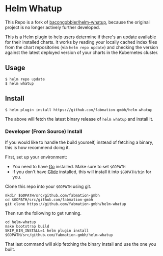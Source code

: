 # Helm Whatup

This Repo is a fork of [bacongobbler/helm-whatup][], because the original project is no longer actively further developed.

This is a Helm plugin to help users determine if there's an update available for their installed charts.
It works by reading your locally cached index files from the chart repositories (via `helm repo update`) and checking
the version against the latest deployed version of your charts in the Kubernetes cluster.


## Usage

```
$ helm repo update
$ helm whatup
```


## Install

```
$ helm plugin install https://github.com/fabmation-gmbh/helm-whatup
```

The above will fetch the latest binary release of `helm whatup` and install it.


### Developer (From Source) Install

If you would like to handle the build yourself, instead of fetching a binary, this is how recommend doing it.

First, set up your environment:

- You need to have [Go](http://golang.org) installed. Make sure to set `$GOPATH`
- If you don't have [Glide](http://glide.sh) installed, this will install it into `$GOPATH/bin` for you.

Clone this repo into your `$GOPATH` using git.

```
mkdir $GOPATH/src/github.com/fabmation-gmbh
cd $GOPATH/src/github.com/fabmation-gmbh
git clone https://github.com/fabmation-gmbh/helm-whatup
```

Then run the following to get running.

```
cd helm-whatup
make bootstrap build
SKIP_BIN_INSTALL=1 helm plugin install $GOPATH/src/github.com/fabmation-gmbh/helm-whatup
```

That last command will skip fetching the binary install and use the one you
built.



<!-- LINKS -->
[bacongobbler/helm-whatup]: https://github.com/bacongobbler/helm-whatup